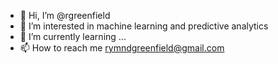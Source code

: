 - 👋 Hi, I’m @rgreenfield
- 👀 I’m interested in machine learning and predictive analytics
- 🌱 I’m currently learning ...
- 📫 How to reach me rymndgreenfield@gmail.com

<!---
rgreenfield/rgreenfield is a ✨ special ✨ repository because its `README.md` (this file) appears on your GitHub profile.
You can click the Preview link to take a look at your changes.
--->
